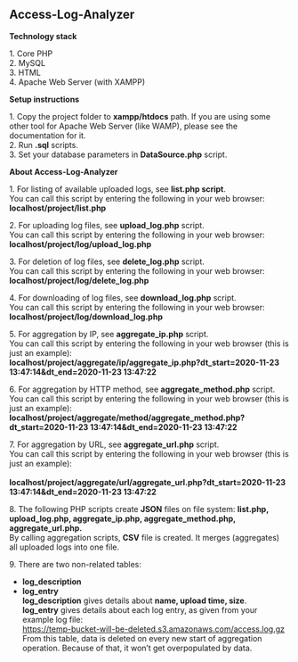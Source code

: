## Access-Log-Analyzer

**Technology stack**

1\. Core PHP<br/>
2\. MySQL<br/>
3\. HTML<br/>
4\. Apache Web Server (with XAMPP)<br/>

**Setup instructions**

1\. Copy the project folder to **xampp/htdocs** path. If you are using some other tool for Apache Web Server (like WAMP), please see the documentation for it.<br/>
2\. Run **.sql** scripts.<br/>
3\. Set your database parameters in **DataSource.php** script.<br/>

**About Access-Log-Analyzer**

1\. For listing of available uploaded logs, see **list.php script**.<br/>
You can call this script by entering the following in your web browser: **localhost/project/list.php**<br/>

2\. For uploading log files, see **upload_log.php** script.<br/> 
You can call this script by entering the following in your web browser: **localhost/project/log/upload_log.php**<br/>

3\. For deletion of log files, see **delete_log.php** script.<br/> 
You can call this script by entering the following in your web browser: **localhost/project/log/delete_log.php**

4\. For downloading of log files, see **download_log.php** script.<br/> 
You can call this script by entering the following in your web browser: **localhost/project/log/download_log.php**

5\. For aggregation by IP, see **aggregate_ip.php** script.<br/> 
You can call this script by entering the following in your web browser (this is just an example):<br/> 
**localhost/project/aggregate/ip/aggregate_ip.php?dt_start=2020-11-23 13:47:14&dt_end=2020-11-23 13:47:22**

6\. For aggregation by HTTP method, see **aggregate_method.php** script.<br/> 
You can call this script by entering the following in your web browser (this is just an example):<br/> 
**localhost/project/aggregate/method/aggregate_method.php?dt_start=2020-11-23 13:47:14&dt_end=2020-11-23 13:47:22**<br/> 

7\. For aggregation by URL, see **aggregate_url.php** script.<br/> 
You can call this script by entering the following in your web browser (this is just an example):<br/>  
**localhost/project/aggregate/url/aggregate_url.php?dt_start=2020-11-23 13:47:14&dt_end=2020-11-23 13:47:22**<br/> 

8\. The following PHP scripts create **JSON** files on file system: **list.php, upload_log.php, aggregate_ip.php, aggregate_method.php, aggregate_url.php.**<br/> 
By calling aggregation scripts, **CSV** file is created. It merges (aggregates) all uploaded logs into one file.<br/>  

9\. There are two non-related tables:<br/>
-	**log_description**<br/>
-	**log_entry**<br/>
**log_description** gives details about **name, upload time, size**. <br/>
**log_entry** gives details about each log entry, as given from your example log file:<br/>
 https://temp-bucket-will-be-deleted.s3.amazonaws.com/access.log.gz<br/>
From this table, data is deleted on every new start of aggregation operation. Because of that, it won’t get overpopulated by data.<br/>



